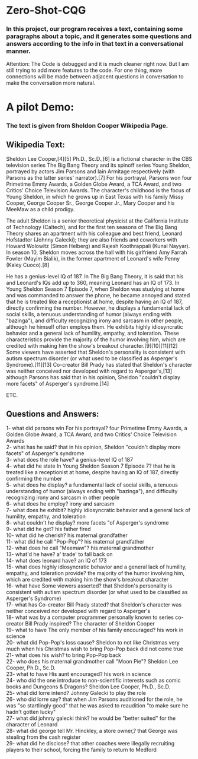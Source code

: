 # Zero-Shot-CQG


### In this project, our program receives a text, containing some paragraphs about a topic, and it generates some questions and answers according to the info in that text in a conversational manner.

Attention: The Code is debugged and it is much cleaner right now. But I am still trying to add more features to the code. For one thing, more connections will be made between adjacent questions in conversation to make the conversation more natural.

# A pilot Demo:
### The text is given from Sheldon Cooper Wikipedia Page.

## Wikipedia Text:
Sheldon Lee Cooper,[4][5] Ph.D., Sc.D.,[6] is a fictional character in the CBS television series The Big Bang Theory and its spinoff series Young Sheldon, portrayed by actors Jim Parsons and Iain Armitage respectively (with Parsons as the latter series' narrator).[7] For his portrayal, Parsons won four Primetime Emmy Awards, a Golden Globe Award, a TCA Award, and two Critics' Choice Television Awards. The character's childhood is the focus of Young Sheldon, in which he grows up in East Texas with his family Missy Cooper, George Cooper Sr., George Cooper Jr., Mary Cooper and his MeeMaw as a child prodigy.

The adult Sheldon is a senior theoretical physicist at the California Institute of Technology (Caltech), and for the first ten seasons of The Big Bang Theory shares an apartment with his colleague and best friend, Leonard Hofstadter (Johnny Galecki); they are also friends and coworkers with Howard Wolowitz (Simon Helberg) and Rajesh Koothrappali (Kunal Nayyar). In season 10, Sheldon moves across the hall with his girlfriend Amy Farrah Fowler (Mayim Bialik), in the former apartment of Leonard's wife Penny (Kaley Cuoco).[8]

He has a genius-level IQ of 187. In The Big Bang Theory, it is said that his and Leonard's IQs add up to 360, meaning Leonard has an IQ of 173. In Young Sheldon Season 7 Episode 7, when Sheldon was studying at home and was commanded to answer the phone, he became annoyed and stated that he is treated like a receptionist at home, despite having an IQ of 187, directly confirming the number. However, he displays a fundamental lack of social skills, a tenuous understanding of humor (always ending with "bazinga"), and difficulty recognizing irony and sarcasm in other people, although he himself often employs them. He exhibits highly idiosyncratic behavior and a general lack of humility, empathy, and toleration. These characteristics provide the majority of the humor involving him, which are credited with making him the show's breakout character.[9][10][11][12] Some viewers have asserted that Sheldon's personality is consistent with autism spectrum disorder (or what used to be classified as Asperger's Syndrome).[11][13] Co-creator Bill Prady has stated that Sheldon's character was neither conceived nor developed with regard to Asperger's,[13] although Parsons has said that in his opinion, Sheldon "couldn't display more facets" of Asperger's syndrome.[14]

ETC.


## Questions and Answers:
1- what did parsons win For his portrayal? four Primetime Emmy Awards, a Golden Globe Award, a TCA Award, and two Critics' Choice Television Awards<br />
2- what has he said? that in his opinion, Sheldon "couldn't display more facets" of Asperger's syndrome<br />
3- what does the role have? a genius-level IQ of 187<br />
4- what did he state In Young Sheldon Season 7 Episode 7? that he is treated like a receptionist at home, despite having an IQ of 187, directly confirming the number<br />
5- what does he display? a fundamental lack of social skills, a tenuous understanding of humor (always ending with "bazinga"), and difficulty recognizing irony and sarcasm in other people<br />
6- what does he employ? irony and sarcasm<br />
7- what does he exhibit? highly idiosyncratic behavior and a general lack of humility, empathy, and toleration<br />
8- what couldn't he display? more facets "of Asperger's syndrome<br />
9- what did he get? his father fired<br />
10- what did he cherish? his maternal grandfather<br />
11- what did he call "Pop-Pop"? his maternal grandfather<br />
12- what does he call "Meemaw"? his maternal grandmother<br />
13- what'd he have? a' trade' to fall back on<br />
14- what does leonard have? an IQ of 173<br />
15- what does highly idiosyncratic behavior and a general lack of humility, empathy, and toleration provide? the majority of the humor involving him, which are credited with making him the show's breakout character<br />
16- what have Some viewers asserted? that Sheldon's personality is consistent with autism spectrum disorder (or what used to be classified as Asperger's Syndrome)<br />
17- what has Co-creator Bill Prady stated? that Sheldon's character was neither conceived nor developed with regard to Asperger's<br />
18- what was by a computer programmer personally known to series co-creator Bill Prady inspired? The character of Sheldon Cooper<br />
19- what to have The only member of his family encouraged? his work in science<br />
20- what did Pop-Pop's loss cause? Sheldon to not like Christmas very much when his Christmas wish to bring Pop-Pop back did not come true<br />
21- what does his wish? to bring Pop-Pop back<br />
22- who does his maternal grandmother call "Moon Pie"? Sheldon Lee Cooper, Ph.D., Sc.D.<br />
23- what to have His aunt encouraged? his work in science<br />
24- who did the one introduce to non-scientific interests such as comic books and Dungeons & Dragons? Sheldon Lee Cooper, Ph.D., Sc.D.<br />
25- what did lorre intend? Johnny Galecki to play the role<br />
26- who did lorre say? that when Jim Parsons auditioned for the role, he was "so startlingly good" that he was asked to reaudition "to make sure he hadn't gotten lucky"<br />
27- what did johnny galecki think? he would be "better suited" for the character of Leonard<br />
28- what did george tell Mr. Hinckley, a store owner,? that George was stealing from the cash register<br />
29- what did he disclose? that other coaches were illegally recruiting players to their school, forcing the family to return to Medford<br />
